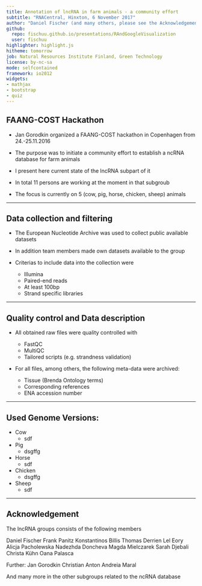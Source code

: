```yaml
---
title: Annotation of lncRNA in farm animals - a community effort
subtitle: "RNACentral, Hinxton, 6 November 2017"
author: "Daniel Fischer (and many others, please see the Acknowledgement)"
github:
  repo: fischuu.github.io/presentations/RAndGoogleVisualization
  user: fischuu
highlighter: highlight.js
hitheme: tomorrow
job: Natural Resources Institute Finland, Green Technology
license: by-nc-sa
mode: selfcontained
framework: io2012
widgets:
- mathjax
- bootstrap
- quiz
---
```


## FAANG-COST Hackathon 

* Jan Gorodkin organized a FAANG-COST hackathon in Copenhagen from 24.-25.11.2016

* The purpose was to initiate a community effort to establish a ncRNA database for farm animals

* I present here current state of the lncRNA subpart of it

* In total 11 persons are working at the moment in that subgroub

* The focus is currently on 5 (cow, pig, horse, chicken, sheep) animals

---

## Data collection and filtering

* The European Nucleotide Archive was used to collect public available datasets

* In addition team members made own datasets available to the group

* Criterias to include data into the collection were

   * Illumina
   * Paired-end reads
   * At least 100bp
   * Strand specific libraries

---

## Quality control and Data description

* All obtained raw files were quality controlled with 

    * FastQC
    * MultiQC
    * Tailored scripts (e.g. strandness validation)

* For all files, among others, the following meta-data were archived:
    
    * Tissue (Brenda Ontology terms)
    * Corresponding references
    * ENA accession number
    

---

## Used Genome Versions:

* Cow
    * sdf
* Pig
    * dsgffg
* Horse
    * sdf
* Chicken
    * dsgffg
* Sheep
    * sdf

---

## Acknowledgement

The lncRNA groups consists of the following members

Daniel Fischer
Frank Panitz
Konstantinos Billis
Thomas Derrien
Lel Eory
Alicja Pacholewska
Nadezhda Doncheva
Magda Mielczarek
Sarah Djebali
Christa Kühn
Oana Palasca

Further:
Jan Gorodkin
Christian Anton
Andreia Maral

And many more in the other subgroups related to the ncRNA database
